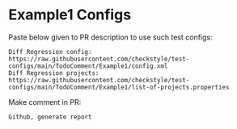 # Example1 Configs
Paste below given to PR description to use such test configs:
```
Diff Regression config: https://raw.githubusercontent.com/checkstyle/test-configs/main/TodoComment/Example1/config.xml
Diff Regression projects: https://raw.githubusercontent.com/checkstyle/test-configs/main/TodoComment/Example1/list-of-projects.properties
```
Make comment in PR:
```
Github, generate report
```
